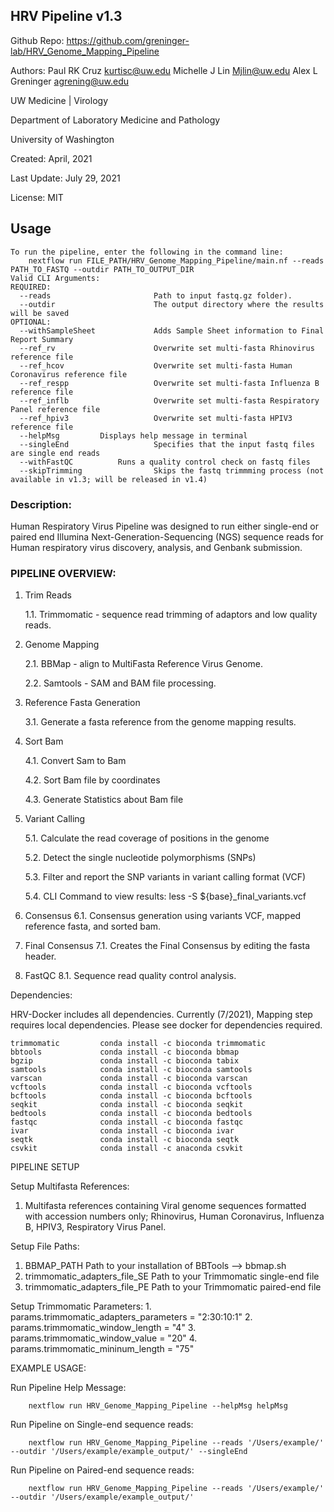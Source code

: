## HRV Pipeline v1.3

Github Repo:
https://github.com/greninger-lab/HRV_Genome_Mapping_Pipeline

Authors:
Paul RK Cruz <kurtisc@uw.edu>
Michelle J Lin <Mjlin@uw.edu>
Alex L Greninger <agrening@uw.edu>

 
UW Medicine | Virology

Department of Laboratory Medicine and Pathology

University of Washington

Created: April, 2021

Last Update: July 29, 2021

License: MIT

## Usage

    To run the pipeline, enter the following in the command line:
        nextflow run FILE_PATH/HRV_Genome_Mapping_Pipeline/main.nf --reads PATH_TO_FASTQ --outdir PATH_TO_OUTPUT_DIR
    Valid CLI Arguments:
    REQUIRED:
      --reads                       Path to input fastq.gz folder).
      --outdir                      The output directory where the results will be saved
    OPTIONAL:
      --withSampleSheet             Adds Sample Sheet information to Final Report Summary
      --ref_rv                      Overwrite set multi-fasta Rhinovirus reference file
      --ref_hcov                    Overwrite set multi-fasta Human Coronavirus reference file
      --ref_respp                   Overwrite set multi-fasta Influenza B reference file
      --ref_inflb                   Overwrite set multi-fasta Respiratory Panel reference file
      --ref_hpiv3                   Overwrite set multi-fasta HPIV3 reference file
	  --helpMsg		    Displays help message in terminal
      --singleEnd                   Specifies that the input fastq files are single end reads
	  --withFastQC		    Runs a quality control check on fastq files
      --skipTrimming                Skips the fastq trimmming process (not available in v1.3; will be released in v1.4)

### Description:
Human Respiratory Virus Pipeline was designed to run either single-end or paired end Illumina Next-Generation-Sequencing (NGS) sequence reads for Human respiratory virus discovery, analysis, and Genbank submission.

### PIPELINE OVERVIEW:
1. Trim Reads

    1.1. Trimmomatic - sequence read trimming of adaptors and low quality reads.
    
 2. Genome Mapping
 
 	2.1. BBMap - align to MultiFasta Reference Virus Genome.
 	
 	2.2. Samtools - SAM and BAM file processing.
 	
 3. Reference Fasta Generation
 
 	3.1. Generate a fasta reference from the genome mapping results.
 	
 4. Sort Bam
 
    4.1. Convert Sam to Bam
    
    4.2. Sort Bam file by coordinates
    
    4.3. Generate Statistics about Bam file
    
 5. Variant Calling
 
    5.1. Calculate the read coverage of positions in the genome
    
    5.2. Detect the single nucleotide polymorphisms (SNPs)
    
    5.3. Filter and report the SNP variants in variant calling format (VCF)
    
    5.4. CLI Command to view results:   less -S ${base}_final_variants.vcf
    
 6. Consensus
    6.1. Consensus generation using variants VCF, mapped reference fasta, and
    sorted bam.
   
 7. Final Consensus
    7.1. Creates the Final Consensus by editing the fasta header.
    
 8. FastQC
 	8.1. Sequence read quality control analysis.

Dependencies:

HRV-Docker includes all dependencies. Currently (7/2021), Mapping step requires local dependencies. Please see docker for dependencies required.

    trimmomatic         conda install -c bioconda trimmomatic
    bbtools             conda install -c bioconda bbmap    
    bgzip               conda install -c bioconda tabix
    samtools            conda install -c bioconda samtools
    varscan             conda install -c bioconda varscan
    vcftools            conda install -c bioconda vcftools
    bcftools            conda install -c bioconda bcftools
    seqkit              conda install -c bioconda seqkit
    bedtools            conda install -c bioconda bedtools
    fastqc              conda install -c bioconda fastqc
    ivar                conda install -c bioconda ivar
    seqtk               conda install -c bioconda seqtk
    csvkit              conda install -c anaconda csvkit
    
PIPELINE SETUP

Setup Multifasta References:

1. Multifasta references containing Viral genome sequences formatted with accession numbers only; Rhinovirus, Human Coronavirus, Influenza B, HPIV3, Respiratory Virus Panel.

Setup File Paths:
1. BBMAP_PATH
    Path to your installation of BBTools --> bbmap.sh
2. trimmomatic_adapters_file_SE
    Path to your Trimmomatic single-end file
3. trimmomatic_adapters_file_PE
    Path to your Trimmomatic paired-end file

    
Setup Trimmomatic Parameters:
    1. params.trimmomatic_adapters_parameters = "2:30:10:1"
    2. params.trimmomatic_window_length = "4"
    3. params.trimmomatic_window_value = "20"
    4. params.trimmomatic_mininum_length = "75"

EXAMPLE USAGE:

Run Pipeline Help Message:
        
        nextflow run HRV_Genome_Mapping_Pipeline --helpMsg helpMsg

Run Pipeline on Single-end sequence reads:
        
        nextflow run HRV_Genome_Mapping_Pipeline --reads '/Users/example/' --outdir '/Users/example/example_output/' --singleEnd 

Run Pipeline on Paired-end sequence reads:
        
        nextflow run HRV_Genome_Mapping_Pipeline --reads '/Users/example/' --outdir '/Users/example/example_output/'
